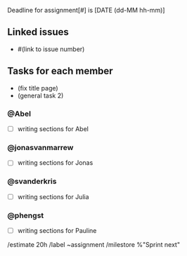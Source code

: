 Deadline for assignment[#] is [DATE (dd-MM hh-mm)]

## Linked issues

- #(link to issue number)

## Tasks for each member

- (fix title page)
- (general task 2)

### @Abel

- [ ] writing sections for Abel

### @jonasvanmarrew

- [ ] writing sections for Jonas

### @svanderkris

- [ ] writing sections for Julia

### @phengst

- [ ] writing sections for Pauline

/estimate 20h
/label ~assignment
/milestore %"Sprint next"
